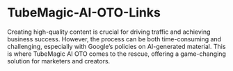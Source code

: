 # TubeMagic-AI-OTO-Links
Creating high-quality content is crucial for driving traffic and achieving business success. However, the process can be both time-consuming and challenging, especially with Google’s policies on AI-generated material. This is where TubeMagic AI OTO comes to the rescue, offering a game-changing solution for marketers and creators.
